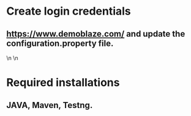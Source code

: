 # **Create  login credentials**
## https://www.demoblaze.com/ and update the configuration.property file.

\n \n

# **Required installations**
## JAVA, Maven, Testng.



